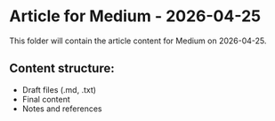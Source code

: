 # Article for Medium - 2026-04-25

This folder will contain the article content for Medium on 2026-04-25.

## Content structure:
- Draft files (.md, .txt)
- Final content
- Notes and references
